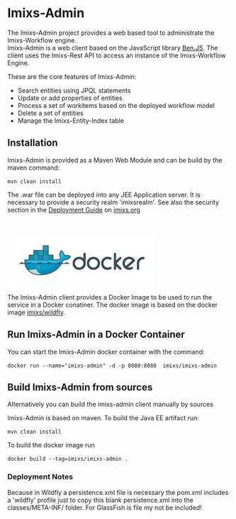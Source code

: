 # Imixs-Admin

The Imixs-Admin project provides a web based tool to administrate the Imixs-Workflow engine.  
Imixs-Admin is a web client based on the JavaScript library [Ben.JS](http://www.benjs.org). The client uses the Imixs-Rest API to access an instance of the Imixs-Workflow Engine. 

These are the core features of Imixs-Admin:

* Search entities using JPQL statements
* Update or add properties of entities
* Process a set of workitems based on the deployed workflow model
* Delete a set of entities
* Manage the Imixs-Entity-Index table
 
## Installation
Imixs-Admin is provided as a Maven Web Module and can be build by the maven command:

    mvn clean install

The .war file can be deployed into any JEE Application server. It is necessary to provide a security realm 'imixsrealm'. See also the security section in the [Deployment Guide](http://www.imixs.org/jee/deployment/overview.html) on [imixs.org](http://www.imixs.org)


<br /><br /><img src="small_h-trans.png" />


The Imixs-Admin client provides a Docker Image to be used to run the service in a Docker conatiner. 
The docker image is based on the docker image [imixs/wildfly](https://hub.docker.com/r/imixs/wildfly/).


## Run Imixs-Admin in a Docker Container
You can start the Imixs-Admin docker container with the command:

	docker run --name="imixs-admin" -d -p 8080:8080  imixs/imixs-admin

## Build Imixs-Admin from sources

Alternatively you can build the imixs-admin client manually by sources

Imixs-Admin is based on maven. To build the Java EE artifact run:

	mvn clean install

To build the docker image run

	docker build --tag=imixs/imixs-admin .




### Deployment Notes

Because in Wildfly a persistence.xml file is necessary the pom.xml
includes a 'wildfly' profile just to copy this blank persistence.xml into
the classes/META-INF/ folder. For GlassFish is file my not be included!
